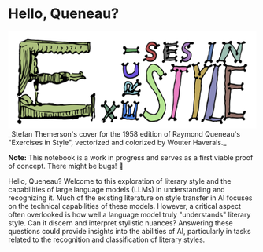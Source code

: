 # Hello, Queneau?


<img src="img/ex_in_style-COLOR2.png" width="600">
_Stefan Themerson's cover for the 1958 edition of Raymond Queneau's "Exercises in Style", vectorized and colorized by Wouter Haverals._


**Note:** This notebook is a work in progress and serves as a first viable proof of concept. There might be bugs! 🐞

Hello, Queneau? Welcome to this exploration of literary style and the capabilities of large language models (LLMs) in understanding and recognizing it. Much of the existing literature on style transfer in AI focuses on the technical capabilities of these models. However, a critical aspect often overlooked is how well a language model truly "understands" literary style. Can it discern and interpret stylistic nuances? Answering these questions could provide insights into the abilities of AI, particularly in tasks related to the recognition and classification of literary styles.